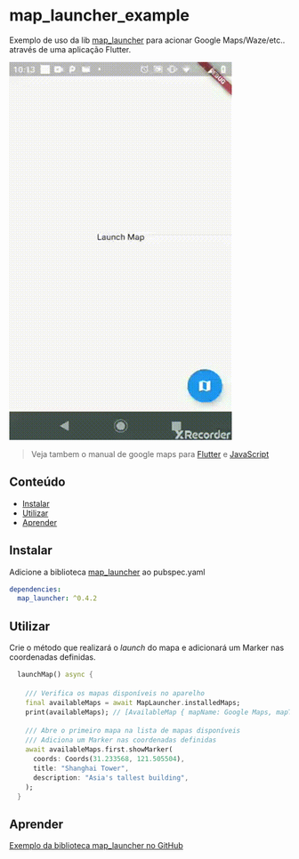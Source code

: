 # map_launcher_example

Exemplo de uso da lib [map_launcher](https://pub.dev/packages/map_launcher)
para acionar Google Maps/Waze/etc.. através de uma aplicação Flutter.

![Launching maps](https://github.com/RicardoRaymundo/map_launcher_example/blob/master/images%26gifs/map_launcher.gif)

> Veja tambem o manual de google maps para 
[Flutter](https://github.com/RicardoRaymundo/google_maps_example)
e [JavaScript](https://github.com/RicardoRaymundo/google_maps_example/tree/master/js_examples)
 
 
## Conteúdo
 
- [Instalar](#instalar)
- [Utilizar](#utilizar)
- [Aprender](#aprender)

## Instalar
Adicione a biblioteca [map_launcher](https://pub.dev/packages/map_launcher)
ao pubspec.yaml

```yaml
dependencies:
  map_launcher: ^0.4.2
```

## Utilizar

Crie o método que realizará o *launch* do mapa e adicionará um Marker nas coordenadas definidas.
```dart
  launchMap() async {
  
    /// Verifica os mapas disponíveis no aparelho
    final availableMaps = await MapLauncher.installedMaps;
    print(availableMaps); // [AvailableMap { mapName: Google Maps, mapType: google }, ...]

    /// Abre o primeiro mapa na lista de mapas disponíveis
    /// Adiciona um Marker nas coordenadas definidas
    await availableMaps.first.showMarker(
      coords: Coords(31.233568, 121.505504),
      title: "Shanghai Tower",
      description: "Asia's tallest building",
    );
  }
```

## Aprender
[Exemplo da biblioteca map_launcher no GitHub](https://github.com/mattermoran/map_launcher/tree/master/example)
